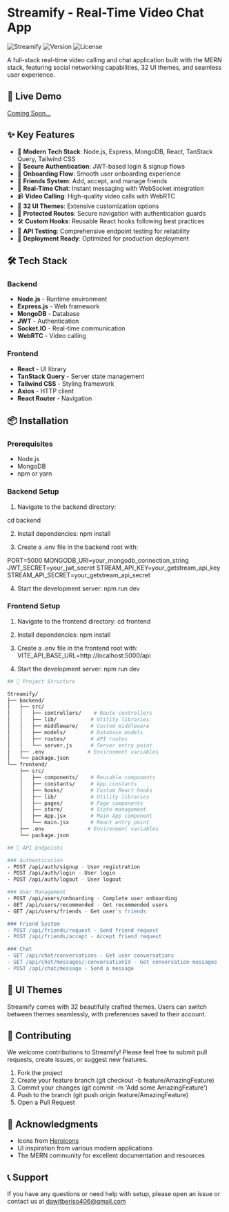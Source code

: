 # Streamify - Real-Time Video Chat App

![Streamify](https://img.shields.io/badge/Streamify-MERN_Stack_App-blue) ![Version](https://img.shields.io/badge/version-1.0.0-green) ![License](https://img.shields.io/badge/license-MIT-yellow)

A full-stack real-time video calling and chat application built with the MERN stack, featuring social networking capabilities, 32 UI themes, and seamless user experience.

## 🚀 Live Demo

[Coming Soon...](#)

## ✨ Key Features

- 🚀 **Modern Tech Stack**: Node.js, Express, MongoDB, React, TanStack Query, Tailwind CSS
- 🔐 **Secure Authentication**: JWT-based login & signup flows
- 📄 **Onboarding Flow**: Smooth user onboarding experience
- 👥 **Friends System**: Add, accept, and manage friends
- 💬 **Real-Time Chat**: Instant messaging with WebSocket integration
- 📹 **Video Calling**: High-quality video calls with WebRTC
- 🎨 **32 UI Themes**: Extensive customization options
- 🚨 **Protected Routes**: Secure navigation with authentication guards
- 🛠 **Custom Hooks**: Reusable React hooks following best practices
- 🧪 **API Testing**: Comprehensive endpoint testing for reliability
- 🚀 **Deployment Ready**: Optimized for production deployment

## 🛠 Tech Stack

### Backend
- **Node.js** - Runtime environment
- **Express.js** - Web framework
- **MongoDB** - Database
- **JWT** - Authentication
- **Socket.IO** - Real-time communication
- **WebRTC** - Video calling

### Frontend
- **React** - UI library
- **TanStack Query** - Server state management
- **Tailwind CSS** - Styling framework
- **Axios** - HTTP client
- **React Router** - Navigation

## 📦 Installation

### Prerequisites
- Node.js
- MongoDB
- npm or yarn

### Backend Setup
1. Navigate to the backend directory:

cd backend

2. Install dependencies:
npm install

3. Create a .env file in the backend root with:

PORT=5000
MONGODB_URI=your_mongodb_connection_string
JWT_SECRET=your_jwt_secret
STREAM_API_KEY=your_getstream_api_key
STREAM_API_SECRET=your_getstream_api_secret

4. Start the development server:
npm run dev

### Frontend Setup
1. Navigate to the frontend directory:
cd frontend

2. Install dependencies:
npm install

3. Create a .env file in the frontend root with:
VITE_API_BASE_URL=http://localhost:5000/api

4. Start the development server:
npm run dev

```bash
## 📁 Project Structure

Streamify/
├── backend/
│   ├── src/
│   │   ├── controllers/    # Route controllers
│   │   ├── lib/           # Utility libraries
│   │   ├── middleware/    # Custom middleware
│   │   ├── models/        # Database models
│   │   ├── routes/        # API routes
│   │   └── server.js      # Server entry point
│   ├── .env              # Environment variables
│   └── package.json
└── frontend/
    ├── src/
    │   ├── components/    # Reusable components
    │   ├── constants/     # App constants
    │   ├── hooks/         # Custom React hooks
    │   ├── lib/           # Utility libraries
    │   ├── pages/         # Page components
    │   ├── store/         # State management
    │   ├── App.jsx        # Main App component
    │   └── main.jsx       # React entry point
    ├── .env              # Environment variables
    └── package.json

## 🔌 API Endpoints

### Authentication
- POST /api/auth/signup - User registration
- POST /api/auth/login - User login
- POST /api/auth/logout - User logout

### User Management
- POST /api/users/onboarding - Complete user onboarding
- GET /api/users/recommended - Get recommended users
- GET /api/users/friends - Get user's friends

### Friend System
- POST /api/friends/request - Send friend request
- POST /api/friends/accept - Accept friend request

### Chat
- GET /api/chat/conversations - Get user conversations
- GET /api/chat/messages/:conversationId - Get conversation messages
- POST /api/chat/message - Send a message
```
## 🎨 UI Themes

Streamify comes with 32 beautifully crafted themes. Users can switch between themes seamlessly, with preferences saved to their account.

## 🤝 Contributing
We welcome contributions to Streamify! Please feel free to submit pull requests, create issues, or suggest new features.

1. Fork the project
2. Create your feature branch (git checkout -b feature/AmazingFeature)
3. Commit your changes (git commit -m 'Add some AmazingFeature')
4. Push to the branch (git push origin feature/AmazingFeature)
5. Open a Pull Request

## 🙏 Acknowledgments

- Icons from [Heroicons](https://heroicons.com/)
- UI inspiration from various modern applications
- The MERN community for excellent documentation and resources

## 📞 Support

If you have any questions or need help with setup, please open an issue or contact us at dawitberiso406@gmail.com

